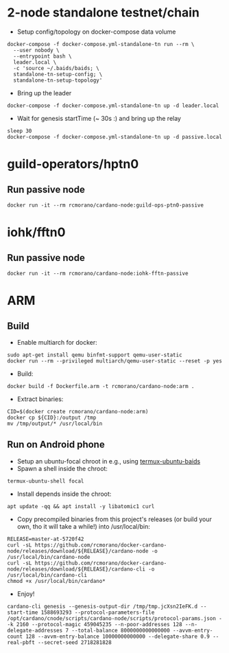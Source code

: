 # 2-node standalone testnet/chain

* Setup config/topology on docker-compose data volume
```
docker-compose -f docker-compose.yml-standalone-tn run --rm \
  --user nobody \
  --entrypoint bash \
  leader.local \
  -c 'source ~/.baids/baids; \
  standalone-tn-setup-config; \
  standalone-tn-setup-topology'
```
* Bring up the leader
```
docker-compose -f docker-compose.yml-standalone-tn up -d leader.local
```

* Wait for genesis startTime (~ 30s :) and bring up the relay
```
sleep 30
docker-compose -f docker-compose.yml-standalone-tn up -d passive.local
```

# guild-operators/hptn0

## Run passive node

```
docker run -it --rm rcmorano/cardano-node:guild-ops-ptn0-passive
```

# iohk/fftn0

## Run passive node

```
docker run -it --rm rcmorano/cardano-node:iohk-fftn-passive
```

# ARM

## Build

* Enable multiarch for docker:
```
sudo apt-get install qemu binfmt-support qemu-user-static
docker run --rm --privileged multiarch/qemu-user-static --reset -p yes
```
* Build:
```
docker build -f Dockerfile.arm -t rcmorano/cardano-node:arm .
```
* Extract binaries:
```
CID=$(docker create rcmorano/cardano-node:arm)
docker cp ${CID}:/output /tmp
mv /tmp/output/* /usr/local/bin
```

## Run on Android phone

* Setup an ubuntu-focal chroot in e.g., using [termux-ubuntu-baids]
* Spawn a shell inside the chroot:
```
termux-ubuntu-shell focal
```
* Install depends inside the chroot:
```
apt update -qq && apt install -y libatomic1 curl
```
* Copy precompiled binaries from this project's releases (or build your own, tho it will take a while!) into /usr/local/bin:
```
RELEASE=master-at-5720f42
curl -sL https://github.com/rcmorano/docker-cardano-node/releases/download/${RELEASE}/cardano-node -o /usr/local/bin/cardano-node
curl -sL https://github.com/rcmorano/docker-cardano-node/releases/download/${RELEASE}/cardano-cli -o /usr/local/bin/cardano-cli
chmod +x /usr/local/bin/cardano*
```
* Enjoy!


```
cardano-cli genesis --genesis-output-dir /tmp/tmp.jcXsn2IeFK.d --start-time 1588693293 --protocol-parameters-file /opt/cardano/cnode/scripts/cardano-node/scripts/protocol-params.json --k 2160 --protocol-magic 459045235 --n-poor-addresses 128 --n-delegate-addresses 7 --total-balance 8000000000000000 --avvm-entry-count 128 --avvm-entry-balance 10000000000000 --delegate-share 0.9 --real-pbft --secret-seed 2718281828
```

[termux-ubuntu-baids]: https://github.com/rcmorano/termux-ubuntu-baids#instructions
